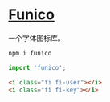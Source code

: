 # [Funico](https://github.com/chenshenchao/funico)

一个字体图标库。

```bash
npm i funico
```

```js
import 'funico';
```

```html
<i class="fi fi-user"></i>
<i class="fi fi-key"></i>
```
